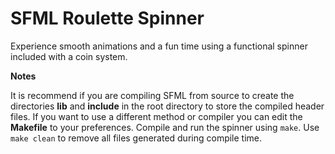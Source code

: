 # SFML Roulette Spinner
Experience smooth animations and a fun time using a functional spinner included with a coin system.

**Notes**

It is recommend if you are compiling SFML from source to create the directories **lib** and **include** in the root directory to store the compiled header files. If you want to use a different method or compiler you can edit the **Makefile** to your preferences. Compile and run the spinner using ```make```. Use ```make clean``` to remove all files generated during compile time.
